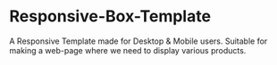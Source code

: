 # Responsive-Box-Template
A Responsive Template made for Desktop &amp; Mobile users.
Suitable for making a web-page where we need to display various products.
